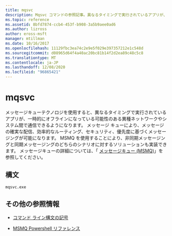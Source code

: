```yaml
---
title: mqsvc
description: Mqsvc コマンドの参照記事。異なるタイミングで実行されているアプリが、一時的にオフラインになっている可能性がある異種ネットワークやシステム間で通信できるようにします。
ms.topic: reference
ms.assetid: 8bfd7874-ccb4-453f-b908-3a5b9aee0ad6
ms.author: lizross
author: eross-msft
manager: mtillman
ms.date: 10/16/2017
ms.openlocfilehash: 11129fbc3ea74c2e9e5f029e397357212e1c548d
ms.sourcegitcommit: d08965d64f4a40ac20bc81b14f2d2ea89c48c5c8
ms.translationtype: MT
ms.contentlocale: ja-JP
ms.lasthandoff: 12/08/2020
ms.locfileid: "96865421"
---
```

# <a name="mqsvc"></a>mqsvc

メッセージキューテクノロジを使用すると、異なるタイミングで実行されているアプリが、一時的にオフラインになっている可能性のある異種ネットワークやシステム間で通信できるようになります。 メッセージ キューにより、メッセージの確実な配信、効率的なルーティング、セキュリティ、優先度に基づくメッセージングが可能になります。 MSMQ を使用することにより、非同期メッセージングと同期メッセージングのどちらのシナリオに対するソリューションも実装できます。 メッセージキューの詳細については、「 [メッセージキュー (MSMQ)](/previous-versions/windows/desktop/legacy/ms711472(v=vs.85))」を参照してください。

## <a name="syntax"></a>構文

```
mqsvc.exe
```

## <a name="additional-references"></a>その他の参照情報

- [コマンド ライン構文の記号](command-line-syntax-key.md)

- [MSMQ Powershell リファレンス](/powershell/module/msmq/)
